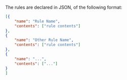 The rules are declared in JSON, of the following format:

```json
[{
    "name": "Rule Name",
    "contents": ["rule contents"]
},
{
    "name": "Other Rule Name",
    "contents": ["rule contents"]
},
{
    "name": "...",
    "contents": ["..."]
}
]
```
